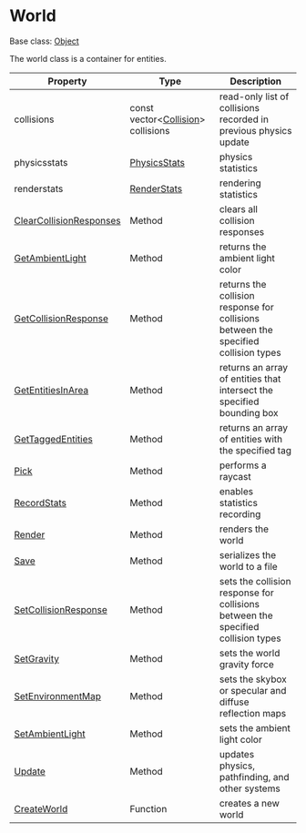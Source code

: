 # World

Base class: [Object](Object.md)

The world class is a container for entities.

| Property | Type | Description |
|---|---|---|
| collisions | const vector<[Collision](Collision.md)\> collisions | read-only list of collisions recorded in previous physics update |
| physicsstats | [PhysicsStats](PhysicsStats.md) | physics statistics |
| renderstats | [RenderStats](RenderStats.md) | rendering statistics |
| [ClearCollisionResponses](World_ClearCollisionResponses.md) | Method | clears all collision responses |
| [GetAmbientLight](World_GetAmbientLight.md) | Method | returns the ambient light color |
| [GetCollisionResponse](World_GetCollisionResponse.md) | Method | returns the collision response for collisions between the specified collision types |
| [GetEntitiesInArea](World_GetEntitiesInArea.md) | Method | returns an array of entities that intersect the specified bounding box |
| [GetTaggedEntities](World_GetTaggedEntities.md) | Method | returns an array of entities with the specified tag |
| [Pick](World_Pick.md) | Method | performs a raycast |
| [RecordStats](World_RecordStats.md) | Method | enables statistics recording |
| [Render](World_Render.md) | Method | renders the world |
| [Save](World_Save.md) | Method | serializes the world to a file |
| [SetCollisionResponse](World_SetCollisionResponse.md) | Method | sets the collision response for collisions between the specified collision types |
| [SetGravity](World_SetGravity.md) | Method | sets the world gravity force |
| [SetEnvironmentMap](World_SetEnvironmentMap.md) | Method | sets the skybox or specular and diffuse reflection maps |
| [SetAmbientLight](World_SetAmbientLight.md) | Method | sets the ambient light color |
| [Update](World_Update.md) | Method | updates physics, pathfinding, and other systems |
| [CreateWorld](CreateWorld.md) | Function | creates a new world |

